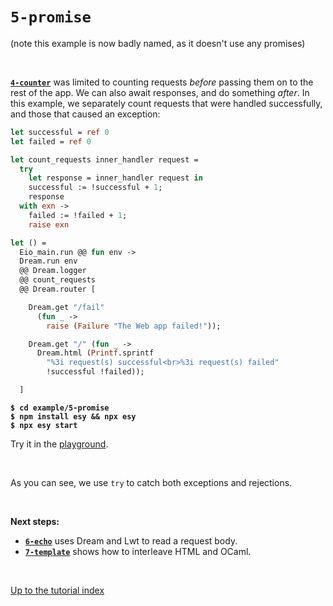 # `5-promise`

(note this example is now badly named, as it doesn't use any promises)

<br>

[**`4-counter`**](../4-counter#files) was limited to counting requests *before*
passing them on to the rest of the app. We can also await responses, and do
something *after*. In this example, we separately count requests that were
handled successfully, and those that caused an exception:

```ocaml
let successful = ref 0
let failed = ref 0

let count_requests inner_handler request =
  try
    let response = inner_handler request in
    successful := !successful + 1;
    response
  with exn ->
    failed := !failed + 1;
    raise exn

let () =
  Eio_main.run @@ fun env ->
  Dream.run env
  @@ Dream.logger
  @@ count_requests
  @@ Dream.router [

    Dream.get "/fail"
      (fun _ ->
        raise (Failure "The Web app failed!"));

    Dream.get "/" (fun _ ->
      Dream.html (Printf.sprintf
        "%3i request(s) successful<br>%3i request(s) failed"
        !successful !failed));

  ]
```

<pre><code><b>$ cd example/5-promise</b>
<b>$ npm install esy && npx esy</b>
<b>$ npx esy start</b></code></pre>

Try it in the [playground](http://dream.as/5-promise).

<br>

As you can see, we use `try` to catch both exceptions and rejections.

<!-- TODO Link to read_file and write_file helpers. -->
<!-- TODO Link to Lwt_unix, Lwt_io, Lwt. -->

<br>

**Next steps:**

- [**`6-echo`**](../6-echo#files) uses Dream and Lwt to read a request body.
- [**`7-template`**](../7-template#files) shows how to interleave HTML and
  OCaml.

<br>

[Up to the tutorial index](../#readme)
